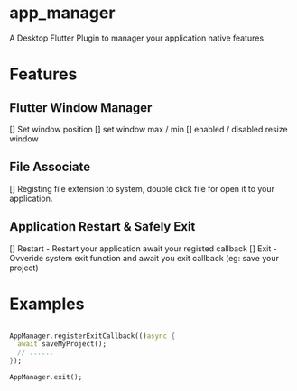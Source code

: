 # app_manager
A Desktop Flutter Plugin to manager your application native features

# Features

## Flutter Window Manager

[] Set window position
[] set window max / min
[] enabled / disabled resize window

## File Associate

[] Registing file extension to system, double click file for open it to your application.

##  Application Restart & Safely Exit

[] Restart - Restart your application await your registed callback
[] Exit - Ovveride system exit function and await you exit callback (eg: save your project)


# Examples

```dart

AppManager.registerExitCallback(()async {
  await saveMyProject();
  // ......
});

AppManager.exit();
```












